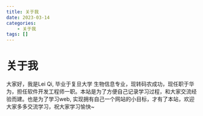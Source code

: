 ```yaml
---
title: 关于我
date: 2023-03-14
categories: 
	- 关于我
tags: []
---
```


# 关于我

大家好，我是Lei Qi, 毕业于复旦大学 生物信息专业，现转码农成功，现任职于华为，担任软件开发工程师一职。本站是为了方便自己记录学习过程，和大家交流经验而建。也是为了学习web, 实现拥有自己一个网站的小目标，才有了本站，欢迎大家多多交流学习，祝大家学习愉快~
